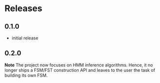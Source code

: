 # Releases

## 0.1.0

* initial release

## 0.2.0

**Note**
The project now focuses on HMM inference algorithms. Hence, it no
longer ships a FSM/FST construction API and leaves to the user the
task of building its own FSM.



